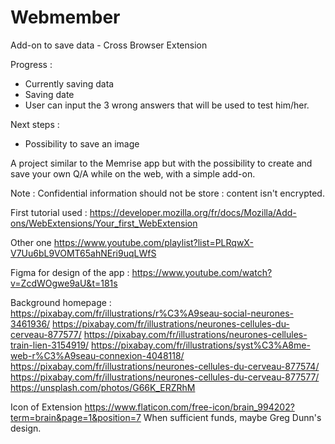 # Webmember
Add-on to save data - Cross Browser Extension

Progress : 
- Currently saving data
- Saving date
- User can input the 3 wrong answers that will be used to test him/her.

Next steps : 
- Possibility to save an image


A project similar to the Memrise app but with the possibility to create and save your own Q/A while on the web, with a simple add-on.

Note : Confidential information should not be store : content isn't encrypted.

First tutorial used :  https://developer.mozilla.org/fr/docs/Mozilla/Add-ons/WebExtensions/Your_first_WebExtension

Other one https://www.youtube.com/playlist?list=PLRqwX-V7Uu6bL9VOMT65ahNEri9uqLWfS

Figma for design of the app :
https://www.youtube.com/watch?v=ZcdWOgwe9aU&t=181s

Background homepage :
https://pixabay.com/fr/illustrations/r%C3%A9seau-social-neurones-3461936/
https://pixabay.com/fr/illustrations/neurones-cellules-du-cerveau-877577/
https://pixabay.com/fr/illustrations/neurones-cellules-train-lien-3154919/
https://pixabay.com/fr/illustrations/syst%C3%A8me-web-r%C3%A9seau-connexion-4048118/
https://pixabay.com/fr/illustrations/neurones-cellules-du-cerveau-877574/
https://pixabay.com/fr/illustrations/neurones-cellules-du-cerveau-877577/
https://unsplash.com/photos/G66K_ERZRhM

Icon of Extension
https://www.flaticon.com/free-icon/brain_994202?term=brain&page=1&position=7
When sufficient funds, maybe Greg Dunn's design.

